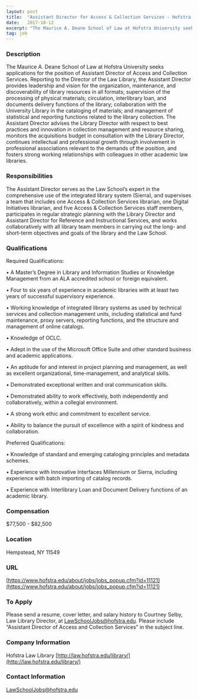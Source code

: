 ```yaml
---
layout: post
title:  "Assistant Director for Access & Collection Services - Hofstra Law Library"
date:   2017-10-12
excerpt: "The Maurice A. Deane School of Law at Hofstra University seeks applications for the position of Assistant Director of Access and Collection Services. Reporting to the Director of the Law Library, the Assistant Director provides leadership and vision for the organization, maintenance, and discoverability of library resources in all formats;..."
tag: job
---
```


### Description   

The Maurice A. Deane School of Law at Hofstra University seeks applications for the position of Assistant Director of Access and Collection Services. Reporting to the Director of the Law Library, the Assistant Director provides leadership and vision for the organization, maintenance, and discoverability of library resources in all formats; supervision of the processing of physical materials; circulation, interlibrary loan, and documents delivery functions of the library; collaboration with the University Library in the cataloging of materials; and management of statistical and reporting functions related to the library collection. The Assistant Director advises the Library Director with respect to best practices and innovation in collection management and resource sharing, monitors the acquisitions budget in consultation with the Library Director, continues intellectual and professional growth through involvement in professional associations relevant to the demands of the position, and fosters strong working relationships with colleagues in other academic law libraries. 




### Responsibilities   

The Assistant Director serves as the Law School’s expert in the comprehensive use of the integrated library system (Sierra), and supervises a team that includes one Access & Collection Services librarian, one Digital Initiatives librarian, and five Access & Collection Services staff members, participates in regular strategic planning with the Library Director and Assistant Director for Reference and Instructional Services, and works collaboratively with all library team members in carrying out the long- and short-term objectives and goals of the library and the Law School.


### Qualifications   

Required Qualifications:

• 	A Master’s Degree in Library and Information Studies or Knowledge Management from an ALA accredited school or foreign equivalent.

• 	Four to six years of experience in academic libraries with at least two years of successful supervisory experience.

• 	Working knowledge of integrated library systems as used by technical services and collection management units, including statistical and fund maintenance, proxy servers, reporting functions, and the structure and management of online catalogs.

• 	Knowledge of OCLC.

• 	Adept in the use of the Microsoft Office Suite and other standard business and academic applications.

• 	An aptitude for and interest in project planning and management, as well as excellent organizational, time-management, and analytical skills.

• 	Demonstrated exceptional written and oral communication skills.

• 	Demonstrated ability to work effectively, both independently and collaboratively, within a collegial environment. 

• 	A strong work ethic and commitment to excellent service.

• 	Ability to balance the pursuit of excellence with a spirit of kindness and collaboration.

Preferred Qualifications:

• 	Knowledge of standard and emerging cataloging principles and metadata schemes.

• 	Experience with Innovative Interfaces Millennium or Sierra, including experience with batch importing of catalog records.

• 	Experience with Interlibrary Loan and Document Delivery functions of an academic library.


### Compensation   

$77,500 - $82,500


### Location   

Hempstead, NY 11549


### URL   

[https://www.hofstra.edu/about/jobs/jobs_popup.cfm?id=11121](https://www.hofstra.edu/about/jobs/jobs_popup.cfm?id=11121)

### To Apply   

Please send a resume, cover letter, and salary history to Courtney Selby, Law Library Director, at LawSchoolJobs@hofstra.edu. Please include “Assistant Director of Access and Collection Services” in the subject line.


### Company Information   

Hofstra Law Library  [http://law.hofstra.edu/library/](http://law.hofstra.edu/library/)


### Contact Information   

LawSchoolJobs@hofstra.edu

